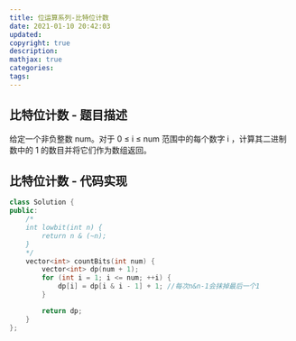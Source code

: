 ```yaml
---
title: 位运算系列-比特位计数
date: 2021-01-10 20:42:03
updated:
copyright: true
description: 
mathjax: true
categories:
tags: 
---
```


## 比特位计数 - 题目描述

给定一个非负整数 num。对于 0 ≤ i ≤ num 范围中的每个数字 i ，计算其二进制数中的 1 的数目并将它们作为数组返回。

## 比特位计数 - 代码实现

```cpp
class Solution {
public:
    /*
    int lowbit(int n) {
        return n & (~n);
    }
    */
    vector<int> countBits(int num) {
        vector<int> dp(num + 1);
        for (int i = 1; i <= num; ++i) {
            dp[i] = dp[i & i - 1] + 1; //每次n&n-1会抹掉最后一个1
        }

        return dp;
    }
};
```